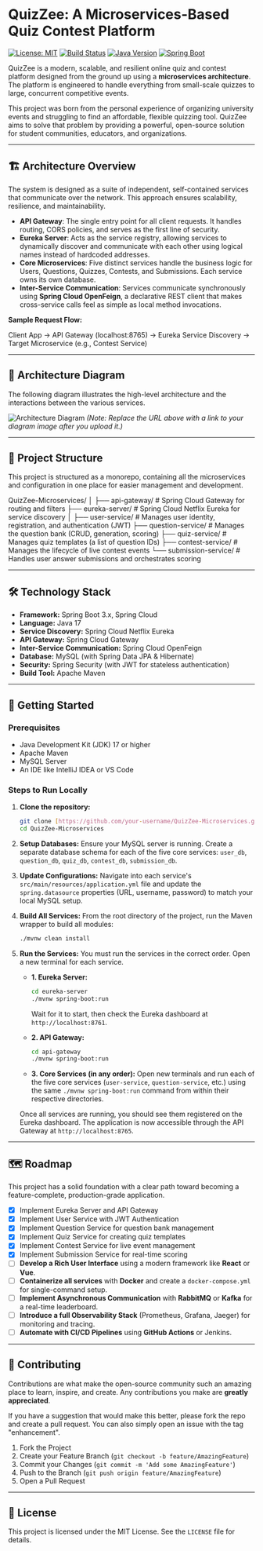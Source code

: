 # QuizZee: A Microservices-Based Quiz Contest Platform

[![License: MIT](https://img.shields.io/badge/License-MIT-blue.svg)](https://opensource.org/licenses/MIT)
[![Build Status](https://img.shields.io/badge/build-passing-brightgreen.svg)](https://github.com/)
[![Java Version](https://img.shields.io/badge/java-17+-orange.svg)](https://www.java.com)
[![Spring Boot](https://img.shields.io/badge/Spring%20Boot-3.x-green.svg)](https://spring.io/projects/spring-boot)

QuizZee is a modern, scalable, and resilient online quiz and contest platform designed from the ground up using a **microservices architecture**. The platform is engineered to handle everything from small-scale quizzes to large, concurrent competitive events.

This project was born from the personal experience of organizing university events and struggling to find an affordable, flexible quizzing tool. QuizZee aims to solve that problem by providing a powerful, open-source solution for student communities, educators, and organizations.

---

## 🏗️ Architecture Overview

The system is designed as a suite of independent, self-contained services that communicate over the network. This approach ensures scalability, resilience, and maintainability.

- **API Gateway**: The single entry point for all client requests. It handles routing, CORS policies, and serves as the first line of security.
- **Eureka Server**: Acts as the service registry, allowing services to dynamically discover and communicate with each other using logical names instead of hardcoded addresses.
- **Core Microservices**: Five distinct services handle the business logic for Users, Questions, Quizzes, Contests, and Submissions. Each service owns its own database.
- **Inter-Service Communication**: Services communicate synchronously using **Spring Cloud OpenFeign**, a declarative REST client that makes cross-service calls feel as simple as local method invocations.

**Sample Request Flow:**

Client App → API Gateway (localhost:8765) → Eureka Service Discovery → Target Microservice (e.g., Contest Service)

---

## 🎨 Architecture Diagram

The following diagram illustrates the high-level architecture and the interactions between the various services.

![Architecture Diagram](https://i.imgur.com/your-diagram-image-url.png) 
*(Note: Replace the URL above with a link to your diagram image after you upload it.)*

---

## 📂 Project Structure

This project is structured as a monorepo, containing all the microservices and configuration in one place for easier management and development.

QuizZee-Microservices/
│
├── api-gateway/          # Spring Cloud Gateway for routing and filters
├── eureka-server/        # Spring Cloud Netflix Eureka for service discovery
│
├── user-service/         # Manages user identity, registration, and authentication (JWT)
├── question-service/     # Manages the question bank (CRUD, generation, scoring)
├── quiz-service/         # Manages quiz templates (a list of question IDs)
├── contest-service/      # Manages the lifecycle of live contest events
└── submission-service/   # Handles user answer submissions and orchestrates scoring

---

## 🛠️ Technology Stack

- **Framework:** Spring Boot 3.x, Spring Cloud
- **Language:** Java 17
- **Service Discovery:** Spring Cloud Netflix Eureka
- **API Gateway:** Spring Cloud Gateway
- **Inter-Service Communication:** Spring Cloud OpenFeign
- **Database:** MySQL (with Spring Data JPA & Hibernate)
- **Security:** Spring Security (with JWT for stateless authentication)
- **Build Tool:** Apache Maven

---

## 🏁 Getting Started

### Prerequisites

- Java Development Kit (JDK) 17 or higher
- Apache Maven
- MySQL Server
- An IDE like IntelliJ IDEA or VS Code

### Steps to Run Locally

1.  **Clone the repository:**
    ```sh
    git clone [https://github.com/your-username/QuizZee-Microservices.git](https://github.com/your-username/QuizZee-Microservices.git)
    cd QuizZee-Microservices
    ```

2.  **Setup Databases:**
    Ensure your MySQL server is running. Create a separate database schema for each of the five core services: `user_db`, `question_db`, `quiz_db`, `contest_db`, `submission_db`.

3.  **Update Configurations:**
    Navigate into each service's `src/main/resources/application.yml` file and update the `spring.datasource` properties (URL, username, password) to match your local MySQL setup.

4.  **Build All Services:**
    From the root directory of the project, run the Maven wrapper to build all modules:
    ```sh
    ./mvnw clean install
    ```

5.  **Run the Services:**
    You must run the services in the correct order. Open a new terminal for each service.

    * **1. Eureka Server:**
        ```sh
        cd eureka-server
        ./mvnw spring-boot:run
        ```
        Wait for it to start, then check the Eureka dashboard at `http://localhost:8761`.

    * **2. API Gateway:**
        ```sh
        cd api-gateway
        ./mvnw spring-boot:run
        ```

    * **3. Core Services (in any order):**
        Open new terminals and run each of the five core services (`user-service`, `question-service`, etc.) using the same `./mvnw spring-boot:run` command from within their respective directories.

    Once all services are running, you should see them registered on the Eureka dashboard. The application is now accessible through the API Gateway at `http://localhost:8765`.

---

## 🗺️ Roadmap

This project has a solid foundation with a clear path toward becoming a feature-complete, production-grade application.

-   [x] Implement Eureka Server and API Gateway
-   [x] Implement User Service with JWT Authentication
-   [x] Implement Question Service for question bank management
-   [x] Implement Quiz Service for creating quiz templates
-   [x] Implement Contest Service for live event management
-   [x] Implement Submission Service for real-time scoring
-   [ ] **Develop a Rich User Interface** using a modern framework like **React** or **Vue**.
-   [ ] **Containerize all services** with **Docker** and create a `docker-compose.yml` for single-command setup.
-   [ ] **Implement Asynchronous Communication** with **RabbitMQ** or **Kafka** for a real-time leaderboard.
-   [ ] **Introduce a full Observability Stack** (Prometheus, Grafana, Jaeger) for monitoring and tracing.
-   [ ] **Automate with CI/CD Pipelines** using **GitHub Actions** or Jenkins.

---

## 🤝 Contributing

Contributions are what make the open-source community such an amazing place to learn, inspire, and create. Any contributions you make are **greatly appreciated**.

If you have a suggestion that would make this better, please fork the repo and create a pull request. You can also simply open an issue with the tag "enhancement".

1.  Fork the Project
2.  Create your Feature Branch (`git checkout -b feature/AmazingFeature`)
3.  Commit your Changes (`git commit -m 'Add some AmazingFeature'`)
4.  Push to the Branch (`git push origin feature/AmazingFeature`)
5.  Open a Pull Request

---

## 📄 License

This project is licensed under the MIT License. See the `LICENSE` file for details.